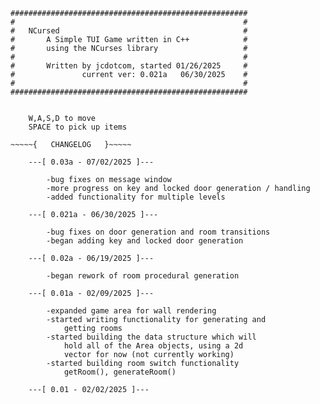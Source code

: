 
    #####################################################
    #                                                   #
    #   NCursed                                         #
    #       A Simple TUI Game written in C++            #
    #       using the NCurses library                   #
    #                                                   #
    #       Written by jcdotcom, started 01/26/2025     #
    #               current ver: 0.021a   06/30/2025    #
    #                                                   #
    #####################################################


~~~~~{   HELP   }~~~~~

    W,A,S,D to move
    SPACE to pick up items

~~~~~{   CHANGELOG   }~~~~~

    ---[ 0.03a - 07/02/2025 ]---

        -bug fixes on message window
        -more progress on key and locked door generation / handling
        -added functionality for multiple levels

    ---[ 0.021a - 06/30/2025 ]---

        -bug fixes on door generation and room transitions
        -began adding key and locked door generation

    ---[ 0.02a - 06/19/2025 ]---

        -began rework of room procedural generation

    ---[ 0.01a - 02/09/2025 ]---

        -expanded game area for wall rendering
        -started writing functionality for generating and 
            getting rooms
        -started building the data structure which will 
            hold all of the Area objects, using a 2d 
            vector for now (not currently working)
        -started building room switch functionality
            getRoom(), generateRoom()

    ---[ 0.01 - 02/02/2025 ]---

